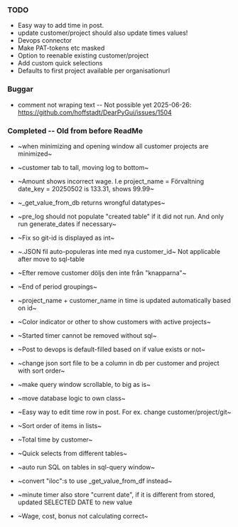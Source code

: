 ### TODO

- Easy way to add time in post.
- update customer/project should also update times values!
- Devops connector
- Make PAT-tokens etc masked
- Option to reenable existing customer/project
- Add custom quick selections
- Defaults to first project available per organisationurl


### Buggar

- comment not wraping text -- Not possible yet 2025-06-26: https://github.com/hoffstadt/DearPyGui/issues/1504

### Completed -- Old from before ReadMe
- ~when minimizing and opening window all customer projects are minimized~
- ~customer tab to tall, moving log to bottom~
- ~Amount shows incorrect wage. I.e project_name = Förvaltning date_key = 20250502 is 133.31, shows 99.99~
- ~_get_value_from_db returns wrongful datatypes~
- ~pre_log should not populate "created table" if it did not run. And only run generate_dates if necessary~
- ~Fix so git-id is displayed as int~
- ~.JSON fil auto-populeras inte med nya customer_id~ Not applicable after move to sql-table
- ~Efter remove customer döljs den inte från "knapparna"~

- ~End of period groupings~
- ~project_name + customer_name in time is updated automatically based on id~
- ~Color indicator or other to show customers with active projects~
- ~Started timer cannot be removed without sql~
- ~Post to devops is default-filled based on if value exists or not~
- ~change json sort file to be a column in db per customer and project with sort order~
- ~make query window scrollable, to big as is~
- ~move database logic to own class~
- ~Easy way to edit time row in post. For ex. change customer/project/git~
- ~Sort order of items in lists~
- ~Total time by customer~
- ~Quick selects from different tables~
- ~auto run SQL on tables in sql-query window~
- ~convert "iloc":s to use _get_value_from_df instead~
- ~minute timer also store "current date", if it is different from stored, updated SELECTED DATE to new value 
- ~Wage, cost, bonus not calculating correct~